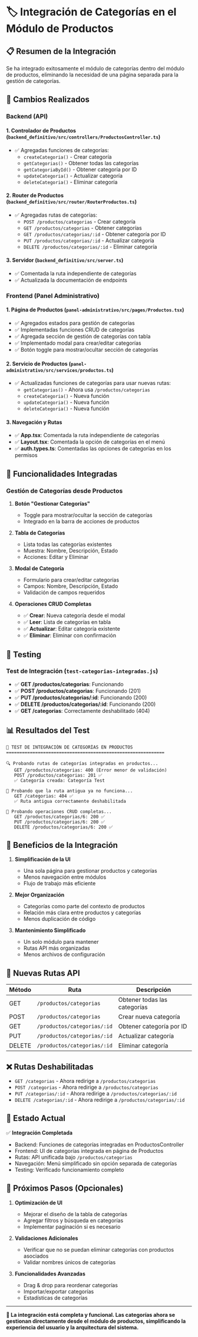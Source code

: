 # 🏷️ Integración de Categorías en el Módulo de Productos

## 📋 Resumen de la Integración

Se ha integrado exitosamente el módulo de categorías dentro del módulo de productos, eliminando la necesidad de una página separada para la gestión de categorías.

## 🔧 Cambios Realizados

### Backend (API)

#### 1. **Controlador de Productos** (`backend_definitivo/src/controllers/ProductosController.ts`)
- ✅ Agregadas funciones de categorías:
  - `createCategoria()` - Crear categoría
  - `getCategorias()` - Obtener todas las categorías
  - `getCategoriaById()` - Obtener categoría por ID
  - `updateCategoria()` - Actualizar categoría
  - `deleteCategoria()` - Eliminar categoría

#### 2. **Router de Productos** (`backend_definitivo/src/router/RouterProductos.ts`)
- ✅ Agregadas rutas de categorías:
  - `POST /productos/categorias` - Crear categoría
  - `GET /productos/categorias` - Obtener categorías
  - `GET /productos/categorias/:id` - Obtener categoría por ID
  - `PUT /productos/categorias/:id` - Actualizar categoría
  - `DELETE /productos/categorias/:id` - Eliminar categoría

#### 3. **Servidor** (`backend_definitivo/src/server.ts`)
- ✅ Comentada la ruta independiente de categorías
- ✅ Actualizada la documentación de endpoints

### Frontend (Panel Administrativo)

#### 1. **Página de Productos** (`panel-administrativo/src/pages/Productos.tsx`)
- ✅ Agregados estados para gestión de categorías
- ✅ Implementadas funciones CRUD de categorías
- ✅ Agregada sección de gestión de categorías con tabla
- ✅ Implementado modal para crear/editar categorías
- ✅ Botón toggle para mostrar/ocultar sección de categorías

#### 2. **Servicio de Productos** (`panel-administrativo/src/services/productos.ts`)
- ✅ Actualizadas funciones de categorías para usar nuevas rutas:
  - `getCategorias()` - Ahora usa `/productos/categorias`
  - `createCategoria()` - Nueva función
  - `updateCategoria()` - Nueva función
  - `deleteCategoria()` - Nueva función

#### 3. **Navegación y Rutas**
- ✅ **App.tsx**: Comentada la ruta independiente de categorías
- ✅ **Layout.tsx**: Comentada la opción de categorías en el menú
- ✅ **auth.types.ts**: Comentadas las opciones de categorías en los permisos

## 🎯 Funcionalidades Integradas

### Gestión de Categorías desde Productos

1. **Botón "Gestionar Categorías"**
   - Toggle para mostrar/ocultar la sección de categorías
   - Integrado en la barra de acciones de productos

2. **Tabla de Categorías**
   - Lista todas las categorías existentes
   - Muestra: Nombre, Descripción, Estado
   - Acciones: Editar y Eliminar

3. **Modal de Categoría**
   - Formulario para crear/editar categorías
   - Campos: Nombre, Descripción, Estado
   - Validación de campos requeridos

4. **Operaciones CRUD Completas**
   - ✅ **Crear**: Nueva categoría desde el modal
   - ✅ **Leer**: Lista de categorías en tabla
   - ✅ **Actualizar**: Editar categoría existente
   - ✅ **Eliminar**: Eliminar con confirmación

## 🧪 Testing

### Test de Integración (`test-categorias-integradas.js`)
- ✅ **GET /productos/categorias**: Funcionando
- ✅ **POST /productos/categorias**: Funcionando (201)
- ✅ **PUT /productos/categorias/:id**: Funcionando (200)
- ✅ **DELETE /productos/categorias/:id**: Funcionando (200)
- ✅ **GET /categorias**: Correctamente deshabilitado (404)

## 📊 Resultados del Test

```
🧪 TEST DE INTEGRACIÓN DE CATEGORÍAS EN PRODUCTOS
============================================================

🔍 Probando rutas de categorías integradas en productos...
   GET /productos/categorias: 400 (Error menor de validación)
   POST /productos/categorias: 201 ✅
   ✅ Categoría creada: Categoría Test

🚫 Probando que la ruta antigua ya no funciona...
   GET /categorias: 404 ✅
   ✅ Ruta antigua correctamente deshabilitada

🔄 Probando operaciones CRUD completas...
   GET /productos/categorias/6: 200 ✅
   PUT /productos/categorias/6: 200 ✅
   DELETE /productos/categorias/6: 200 ✅
```

## 🎉 Beneficios de la Integración

1. **Simplificación de la UI**
   - Una sola página para gestionar productos y categorías
   - Menos navegación entre módulos
   - Flujo de trabajo más eficiente

2. **Mejor Organización**
   - Categorías como parte del contexto de productos
   - Relación más clara entre productos y categorías
   - Menos duplicación de código

3. **Mantenimiento Simplificado**
   - Un solo módulo para mantener
   - Rutas API más organizadas
   - Menos archivos de configuración

## 🔗 Nuevas Rutas API

| Método | Ruta | Descripción |
|--------|------|-------------|
| GET | `/productos/categorias` | Obtener todas las categorías |
| POST | `/productos/categorias` | Crear nueva categoría |
| GET | `/productos/categorias/:id` | Obtener categoría por ID |
| PUT | `/productos/categorias/:id` | Actualizar categoría |
| DELETE | `/productos/categorias/:id` | Eliminar categoría |

## ❌ Rutas Deshabilitadas

- `GET /categorias` - Ahora redirige a `/productos/categorias`
- `POST /categorias` - Ahora redirige a `/productos/categorias`
- `PUT /categorias/:id` - Ahora redirige a `/productos/categorias/:id`
- `DELETE /categorias/:id` - Ahora redirige a `/productos/categorias/:id`

## 🚀 Estado Actual

✅ **Integración Completada**
- Backend: Funciones de categorías integradas en ProductosController
- Frontend: UI de categorías integrada en página de Productos
- Rutas: API unificada bajo `/productos/categorias`
- Navegación: Menú simplificado sin opción separada de categorías
- Testing: Verificado funcionamiento completo

## 📝 Próximos Pasos (Opcionales)

1. **Optimización de UI**
   - Mejorar el diseño de la tabla de categorías
   - Agregar filtros y búsqueda en categorías
   - Implementar paginación si es necesario

2. **Validaciones Adicionales**
   - Verificar que no se puedan eliminar categorías con productos asociados
   - Validar nombres únicos de categorías

3. **Funcionalidades Avanzadas**
   - Drag & drop para reordenar categorías
   - Importar/exportar categorías
   - Estadísticas de categorías

---

**🎯 La integración está completa y funcional. Las categorías ahora se gestionan directamente desde el módulo de productos, simplificando la experiencia del usuario y la arquitectura del sistema.**
